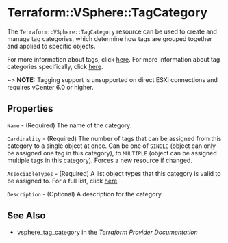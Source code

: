 # Terraform::VSphere::TagCategory

The `Terraform::VSphere::TagCategory` resource can be used to create and manage tag
categories, which determine how tags are grouped together and applied to
specific objects.

For more information about tags, click [here][ext-tags-general]. For more
information about tag categories specifically, click
[here][ext-tag-categories].

[ext-tags-general]: https://docs.vmware.com/en/VMware-vSphere/6.5/com.vmware.vsphere.vcenterhost.doc/GUID-E8E854DD-AA97-4E0C-8419-CE84F93C4058.html
[ext-tag-categories]: https://docs.vmware.com/en/VMware-vSphere/6.5/com.vmware.vsphere.vcenterhost.doc/GUID-BA3D1794-28F2-43F3-BCE9-3964CB207FB6.html

~> **NOTE:** Tagging support is unsupported on direct ESXi connections and
requires vCenter 6.0 or higher.

## Properties

`Name` - (Required) The name of the category.

`Cardinality` - (Required) The number of tags that can be assigned from this
category to a single object at once. Can be one of `SINGLE` (object can only
be assigned one tag in this category), to `MULTIPLE` (object can be assigned
multiple tags in this category). Forces a new resource if changed.

`AssociableTypes` - (Required) A list object types that this category is
valid to be assigned to. For a full list, click
[here](#associable-object-types).

`Description` - (Optional) A description for the category.


## See Also

* [vsphere_tag_category](https://www.terraform.io/docs/providers/vsphere/r/tag_category.html) in the _Terraform Provider Documentation_